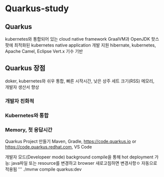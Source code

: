# Quarkus-study

## Quarkus 
kubernetes와 통합되어 있는 cloud native framework
GraalVM과 OpenJDK 핫스팟에 최적화된 kubernetes native application 개발 지원
hibernate, kubernetes, Apache Camel, Eclipse Vert.x 기수 기반

## Quarkus 장점
doker, kubernetes와 쉬우 통합, 빠른 시작시간, 낮은 상주 세트 크기(RSS) 메모리, 개발자 생산서 향상

### 개발자 친화적
### Kubernetes와 통합
### Memory, 첫 응답시간


Quarkus Project 만들기
Maven, Gradle, https://code.quarkus.io or https://code.quarkus.redhat.com, VS Code

개발자 모드(Developeer mode)
background compile을 통해 hot deployment 가능: java파일 또는 resource를 변경하고 browser 새로고침하면 변경사항ㅇ 자동으로 적용됨
'''
./mvnw compile quarkus:dev
